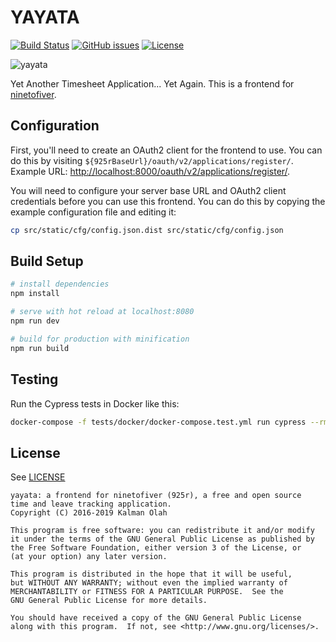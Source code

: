 YAYATA
======

[![Build Status](https://travis-ci.org/kalmanolah/yayata.svg?branch=master)](https://travis-ci.org/kalmanolah/yayata)
[![GitHub issues](https://img.shields.io/github/issues/kalmanolah/yayata.svg)](https://shields.io)
[![License](https://img.shields.io/github/license/kalmanolah/yayata.svg)](https://shields.io)

![yayata](https://cdn.rawgit.com/kalmanolah/yayata/master/src/assets/img/logo_text.svg)

Yet Another Timesheet Application... Yet Again. This is a frontend for
[ninetofiver](https://github.com/kalmanolah/925r).

## Configuration

First, you'll need to create an OAuth2 client for the frontend to use. You
can do this by visiting `${925rBaseUrl}/oauth/v2/applications/register/`. Example
URL: [http://localhost:8000/oauth/v2/applications/register/](http://localhost:8000/oauth/v2/applications/register/).

You will need to configure your server base URL and OAuth2 client credentials
before you can use this frontend. You can do this by copying the example
configuration file and editing it:

```bash
cp src/static/cfg/config.json.dist src/static/cfg/config.json
```

## Build Setup

```bash
# install dependencies
npm install

# serve with hot reload at localhost:8080
npm run dev

# build for production with minification
npm run build
```

## Testing
Run the Cypress tests in Docker like this:  
```bash
docker-compose -f tests/docker/docker-compose.test.yml run cypress --rm
```

## License

See [LICENSE](LICENSE)

```
yayata: a frontend for ninetofiver (925r), a free and open source
time and leave tracking application.
Copyright (C) 2016-2019 Kalman Olah

This program is free software: you can redistribute it and/or modify
it under the terms of the GNU General Public License as published by
the Free Software Foundation, either version 3 of the License, or
(at your option) any later version.

This program is distributed in the hope that it will be useful,
but WITHOUT ANY WARRANTY; without even the implied warranty of
MERCHANTABILITY or FITNESS FOR A PARTICULAR PURPOSE.  See the
GNU General Public License for more details.

You should have received a copy of the GNU General Public License
along with this program.  If not, see <http://www.gnu.org/licenses/>.
```
